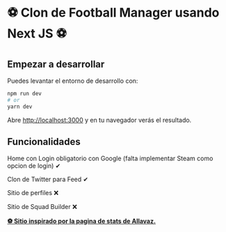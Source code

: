 # ⚽ Clon de Football Manager usando Next JS ⚽

## Empezar a desarrollar

Puedes levantar el entorno de desarrollo con:

```bash
npm run dev
# or
yarn dev
```

Abre [http://localhost:3000](http://localhost:3000) y en tu navegador verás el resultado.

## Funcionalidades

Home con Login obligatorio con Google (falta implementar Steam como opcion de login)️ ✔

Clon de Twitter para Feed ✔

Sitio de perfiles ❌

Sitio de Squad Builder ❌

**[⚽ Sitio inspirado por la pagina de stats de Allavaz.](https://github.com/Allavaz/iossa-stats/blob/master/README.md)**
